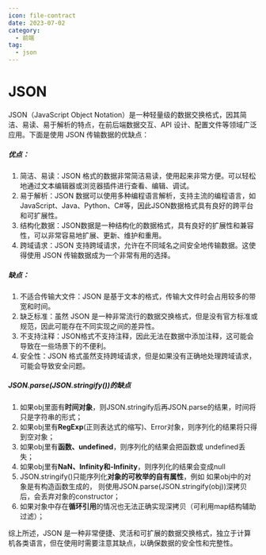 ```yaml
---
icon: file-contract
date: 2023-07-02
category:
  - 前端
tag:
  - json
---
```


# JSON

JSON（JavaScript Object Notation）是一种轻量级的数据交换格式，因其简洁、易读、易于解析的特点，在前后端数据交互、API 设计、配置文件等领域广泛应用。下面是使用 JSON 传输数据的优缺点：

##### 优点：

1. 简洁、易读：JSON 格式的数据非常简洁易读，使用起来非常方便。可以轻松地通过文本编辑器或浏览器插件进行查看、编辑、调试。
2. 易于解析：JSON 数据可以使用多种编程语言解析，支持主流的编程语言，如JavaScript、Java、Python、C#等，因此JSON数据格式具有良好的跨平台和可扩展性。
3. 结构化数据：JSON数据是一种结构化的数据格式，具有良好的扩展性和兼容性，可以非常容易地扩展、更新、维护和重用。
4. 跨域请求：JSON 支持跨域请求，允许在不同域名之间安全地传输数据。这使得使用 JSON 传输数据成为一个非常有用的选择。

##### 缺点：

1. 不适合传输大文件：JSON 是基于文本的格式，传输大文件时会占用较多的带宽和时间。
2. 缺乏标准：虽然 JSON 是一种非常流行的数据交换格式，但是没有官方标准或规范，因此可能存在不同实现之间的差异性。
3. 不支持注释：JSON格式不支持注释，因此无法在数据中添加注释，这可能会导致在一些场景下的不便利。
4. 安全性：JSON 格式虽然支持跨域请求，但是如果没有正确地处理跨域请求，可能会导致安全问题。

##### JSON.parse(JSON.stringify())的缺点

1. 如果obj里面有**时间对象**，则JSON.stringify后再JSON.parse的结果，时间将只是字符串的形式；
2. 如果obj里有**RegExp**(正则表达式的缩写)、Error对象，则序列化的结果将只得到空对象；
3. 如果obj里有**函数、undefined**，则序列化的结果会把函数或 undefined丢失；
4. 如果obj里有**NaN、Infinity和-Infinity**，则序列化的结果会变成null
5. JSON.stringify()只能序列化**对象的可枚举的自有属性**，例如 如果obj中的对象是有构造函数生成的， 则使用JSON.parse(JSON.stringify(obj))深拷贝后，会丢弃对象的constructor；
6. 如果对象中存在**循环引用**的情况也无法正确实现深拷贝（可利用map结构辅助过滤）；

综上所述，JSON 是一种非常便捷、灵活和可扩展的数据交换格式，独立于计算机各类语言，但在使用时需要注意其缺点，以确保数据的安全性和完整性。
